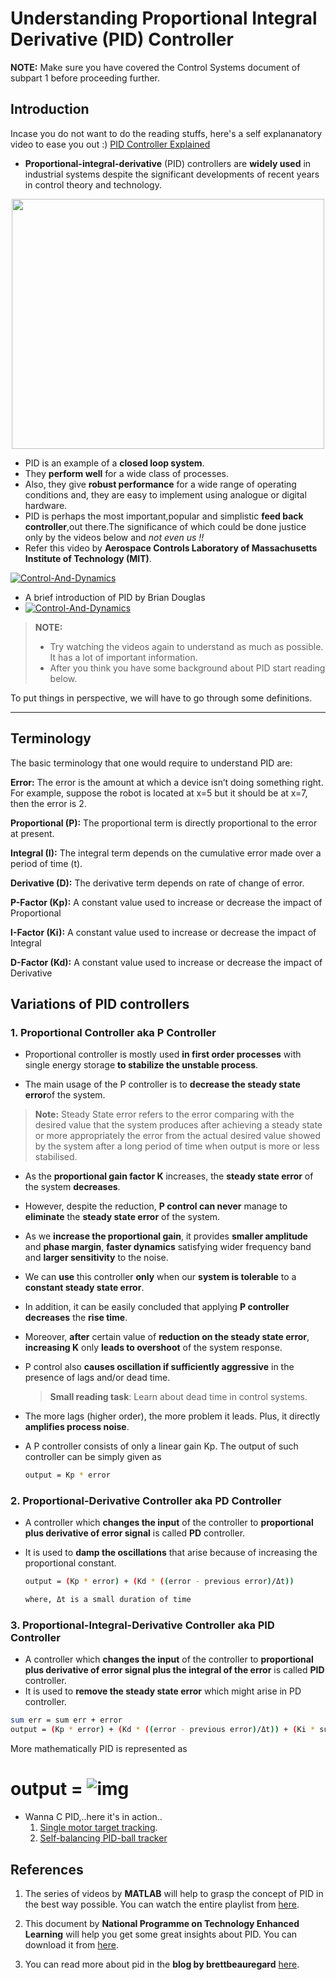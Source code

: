 # Understanding Proportional Integral Derivative (PID) Controller

**NOTE:** Make sure you have covered the Control Systems document of subpart 1 before proceeding further.

## Introduction
Incase you do not want to do the reading stuffs, here's a self explananatory video to ease you out :)
[PID Controller Explained](https://youtu.be/fv6dLTEvl74?si=COR8lIgV8aNqm0y8)

- **Proportional-integral-derivative** (PID) controllers are **widely used** in industrial systems despite the significant developments of recent years in control theory and technology. 

<p align="center">
 <img  width="500" height="400" src="https://pbs.twimg.com/media/ENZi_ZeUwAAko5A?format=jpg&name=medium">
 <p align="center">
<!--  <i>PID rules the control universe</i><br>  -->
</p>

- PID is an example of a **closed loop system**.
- They **perform well** for a wide class of processes. 
- Also, they give **robust performance** for a wide range of operating conditions and, they are easy to implement using analogue or digital hardware.
- PID is perhaps the most important,popular and simplistic **feed back controller**,out there.The significance of which could be done justice only by the videos below and *not even us !!*
- Refer this video by **Aerospace Controls Laboratory of Massachusetts Institute of Technology (MIT)**.

[![Control-And-Dynamics](https://img.youtube.com/vi/4Y7zG48uHRo/0.jpg)](https://www.youtube.com/watch?v=4Y7zG48uHRo)

- A brief introduction of PID by  Brian Douglas
- [![Control-And-Dynamics](https://img.youtube.com/vi/UR0hOmjaHp0/0.jpg)](https://www.youtube.com/watch?v=UR0hOmjaHp0)

> **NOTE:** 
>
> - Try watching the videos again to understand as much as possible. It has a lot of important information.
> - After you think you have some background about PID start reading below. 

To put things in perspective, we will have to go through some definitions.

------

## Terminology

The basic terminology that one would require to understand PID are:

**Error:** The error is the amount at which a device isn’t doing something right. For example, suppose the robot is located at x=5 but it should be at x=7, then the error is 2.

**Proportional (P):** The proportional term is directly proportional to the error at present.

**Integral (I):** The integral term depends on the cumulative error made over a period of time (t).

**Derivative (D):** The derivative term depends on rate of change of error.

**P-Factor (Kp):** A constant value used to increase or decrease the impact of Proportional

**I-Factor (Ki):** A constant value used to increase or decrease the impact of Integral

**D-Factor (Kd):** A constant value used to increase or decrease the impact of Derivative


## Variations of PID controllers

### 1. Proportional Controller aka P Controller

- Proportional controller is mostly used **in first order processes** with single energy storage **to stabilize the unstable process**. 

- The main usage of the P controller is to **decrease the steady state error**of the system.
> **Note:** Steady State error refers to the error comparing with the desired value that the system produces after achieving a steady state or more appropriately the error from the actual desired value showed by the system after a long period of time when output is more or less stabilised. 

- As the **proportional gain factor K** increases, the **steady state error** of the system **decreases**. 

- However, despite the reduction, **P control can never** manage to **eliminate** the **steady state error** of the system. 

- As we **increase the proportional gain**, it provides **smaller amplitude** and **phase margin**, **faster dynamics** satisfying wider frequency band and **larger sensitivity** to the noise. 

- We can **use** this controller **only** when our **system is tolerable** to a **constant steady state error**. 

- In addition, it can be easily concluded that applying **P controller decreases** the **rise time**.

- Moreover, **after** certain value of **reduction on the steady state error**, **increasing K** only **leads to overshoot** of the system response. 

- P control also **causes oscillation if sufficiently aggressive** in the presence of lags and/or dead time.

  > **Small reading task**: Learn about dead time in control systems.

- The more lags (higher order), the more problem it leads. Plus, it directly **amplifies process noise**.

- A P controller consists of only a linear gain Kp. The output of such controller can be simply given as

  
  ```bash
  output = Kp * error
  ```

### 2. Proportional-Derivative Controller aka PD Controller

- A controller which **changes the input** of the controller to **proportional plus derivative of error signal** is called **PD** controller.
- It is used to **damp the oscillations** that arise because of increasing the proportional constant.

  
  ```bash
  output = (Kp * error) + (Kd * ((error - previous error)/Δt))  
  
  where, Δt is a small duration of time
  ```

### 3.  Proportional-Integral-Derivative Controller aka PID Controller

- A controller which **changes the input** of the controller to **proportional plus derivative of error signal plus the integral of the error** is called **PID** controller.
- It is used to **remove the steady state error** which might arise in PD controller.

```bash
sum err = sum err + error
output = (Kp * error) + (Kd * ((error - previous error)/Δt)) + (Ki * sum err * Δt)
```



More mathematically PID is represented as

# output = ![img](https://www.scilab.org/sites/default/files/eq1_0.PNG)

-  Wanna C PID,..here it's in action..
   1. [Single motor target tracking](https://www.youtube.com/watch?v=fusr9eTceEo).
   2. [Self-balancing PID-ball tracker](https://www.youtube.com/watch?v=57DbEEBF7sE)


## References

1. The series of videos by **MATLAB** will help to grasp the concept of PID in the best way possible. You can watch the entire playlist from [here](https://www.youtube.com/playlist?list=PLn8PRpmsu08pQBgjxYFXSsODEF3Jqmm-y).

2. This document by **National Programme on Technology Enhanced Learning** will help you get some great insights about PID. You can download it from [here](https://nptel.ac.in/content/storage2/courses/108105063/pdf/L-12(SS)%20(IA&C)%20((EE)NPTEL).pdf).
3. You can read more about pid in the **blog by brettbeauregard** [here](http://brettbeauregard.com/blog/2011/04/improving-the-beginners-pid-introduction/).
